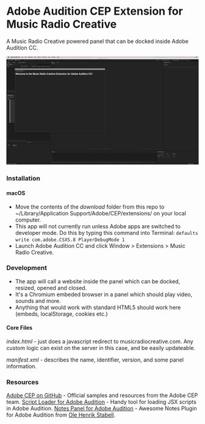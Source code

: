 # Adobe Audition CEP Extension for Music Radio Creative

A Music Radio Creative powered panel that can be docked inside Adobe Audition CC.

![Adobe Audition Extension from Music Radio Creative](https://raw.githubusercontent.com/musicradiocreative/Adobe-Audition-CEP-Extension/master/images/initial-preview.png)

### Installation

#### macOS

* Move the contents of the *download* folder from this repo to ~/Library/Application Support/Adobe/CEP/extensions/ on your local computer.
* This app will not currently run unless Adobe apps are switched to developer mode. Do this by typing this command into Terminal:
`defaults write com.adobe.CSXS.8 PlayerDebugMode 1`
* Launch Adobe Audition CC and click Window > Extensions > Music Radio Creative.

### Development

* The app will call a website inside the panel which can be docked, resized, opened and closed.
* It's a Chromium embeded browser in a panel which should play video, sounds and more.
* Anything that would work with standard HTML5 should work here (embeds, localStorage, cookies etc.)

#### Core Files

*index.html* - just does a javascript redirect to musicradiocreative.com. Any custom logic can exist on the server in this case, and be easily updateable.

*manifest.xml* - describes the name, identifier, version, and some panel information.

### Resources

[Adobe CEP on GitHub](https://github.com/Adobe-CEP) - Official samples and resources from the Adobe CEP team.
[Script Loader for Adobe Audition](https://github.com/Adobe-CEP) - Handy tool for loading JSX scripts in Adobe Audition.
[Notes Panel for Adobe Audition](https://github.com/Hennamann/Notes-Panel-for-Adobe-Audition) - Awesome Notes Plugin for Adobe Audition from [Ole Henrik Stabell](https://github.com/Hennamann).